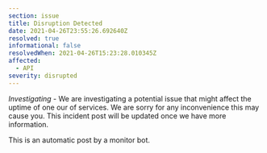 ```yaml
---
section: issue
title: Disruption Detected
date: 2021-04-26T23:55:26.692640Z
resolved: true
informational: false
resolvedWhen: 2021-04-26T15:23:28.010345Z
affected:
  - API
severity: disrupted
---
```

*Investigating* - We are investigating a potential issue that might affect the uptime of one our of services. We are sorry for any inconvenience this may cause you. This incident post will be updated once we have more information.

This is an automatic post by a monitor bot.
        
